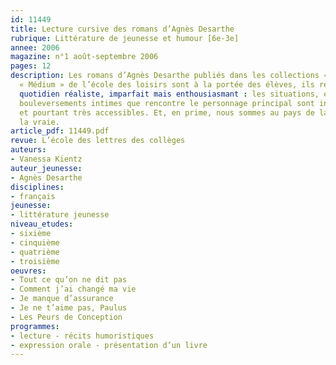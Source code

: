 ```yaml
---
id: 11449
title: Lecture cursive des romans d’Agnès Desarthe
rubrique: Littérature de jeunesse et humour [6e-3e]
annee: 2006
magazine: n°1 août-septembre 2006
pages: 12
description: Les romans d’Agnès Desarthe publiés dans les collections « Neuf » et
  « Médium » de l’école des loisirs sont à la portée des élèves, ils renvoient à un
  quotidien réaliste, imparfait mais enthousiasmant : les situations, embûches et
  bouleversements intimes que rencontre le personnage principal sont insolites, amusants
  et pourtant très accessibles. Et, en prime, nous sommes au pays de la littérature,
  la vraie.
article_pdf: 11449.pdf
revue: L’école des lettres des collèges
auteurs:
- Vanessa Kientz
auteur_jeunesse:
- Agnès Desarthe
disciplines:
- français
jeunesse:
- littérature jeunesse
niveau_etudes:
- sixième
- cinquième
- quatrième
- troisième
oeuvres:
- Tout ce qu’on ne dit pas
- Comment j’ai changé ma vie
- Je manque d’assurance
- Je ne t’aime pas, Paulus
- Les Peurs de Conception
programmes:
- lecture - récits humoristiques
- expression orale - présentation d’un livre
---
```

